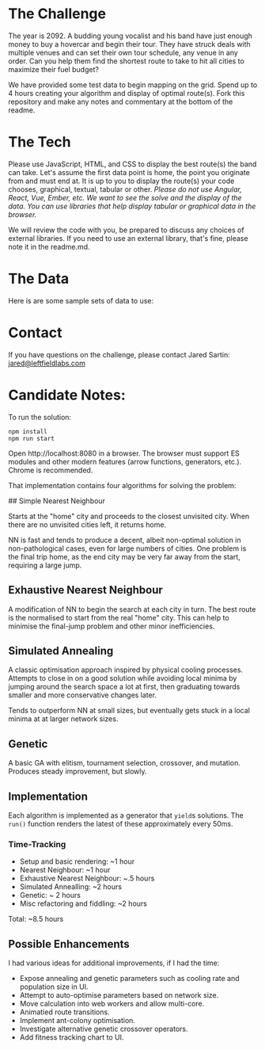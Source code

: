 # The Challenge

The year is 2092. A budding young vocalist and his band have just enough money to buy a hovercar and begin their tour. They have struck deals with multiple venues and can set their own tour schedule, any venue in any order. Can you help them find the shortest route to take to hit all cities to maximize their fuel budget?

We have provided some test data to begin mapping on the grid. Spend up to 4 hours creating your algorithm and display of optimal route(s). Fork this repository and make any notes and commentary at the bottom of the readme.

# The Tech

Please use JavaScript, HTML, and CSS to display the best route(s) the band can take. Let's assume the first data point is home, the point you originate from and must end at. It is up to you to display the route(s) your code chooses, graphical, textual, tabular or other. _Please do not use Angular, React, Vue, Ember, etc. We want to see the solve and the display of the data. You can use libraries that help display tabular or graphical data in the browser._

We will review the code with you, be prepared to discuss any choices of external libraries. If you need to use an external library, that's fine, please note it in the readme.md.

# The Data

Here is are some sample sets of data to use:

# Contact

If you have questions on the challenge, please contact Jared Sartin: jared@leftfieldlabs.com

# Candidate Notes:

To run the solution:

```
npm install
npm run start
```

Open http://localhost:8080 in a browser. The browser must support ES modules and other modern features (arrow functions,
generators, etc.). Chrome is recommended.

That implementation contains four algorithms for solving the problem:

## Simple Nearest Neighbour

Starts at the "home" city and proceeds to the closest unvisited city. When there are no unvisited cities left, it returns
home.

NN is fast and tends to produce a decent, albeit non-optimal solution in non-pathological cases, even for large numbers
of cities. One problem is the final trip home, as the end city may be very far away from the start, requiring a large jump.

## Exhaustive Nearest Neighbour

A modification of NN to begin the search at each city in turn. The best route is the normalised to start from the real
"home" city. This can help to minimise the final-jump problem and other minor inefficiencies.

## Simulated Annealing

A classic optimisation approach inspired by physical cooling processes. Attempts to close in on a good solution while
avoiding local minima by jumping around the search space a lot at first, then graduating towards smaller and more
conservative changes later.

Tends to outperform NN at small sizes, but eventually gets stuck in a local minima at at larger network sizes.

## Genetic

A basic GA with elitism, tournament selection, crossover, and mutation. Produces steady improvement, but slowly.

## Implementation

Each algorithm is implemented as a generator that `yield`s solutions. The `run()` function renders the latest of these
approximately every 50ms.

### Time-Tracking

- Setup and basic rendering: ~1 hour
- Nearest Neighbour: ~1 hour
- Exhaustive Nearest Neighbour: ~.5 hours
- Simulated Annealling: ~2 hours
- Genetic: ~ 2 hours
- Misc refactoring and fiddling: ~2 hours

Total: ~8.5 hours

## Possible Enhancements

I had various ideas for additional improvements, if I had the time:

- Expose annealing and genetic parameters such as cooling rate and population size in UI.
- Attempt to auto-optimise parameters based on network size.
- Move calculation into web workers and allow multi-core.
- Animatied route transitions.
- Implement ant-colony optimisation.
- Investigate alternative genetic crossover operators.
- Add fitness tracking chart to UI.
